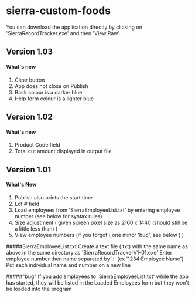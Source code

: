 # sierra-custom-foods

You can download the application directly by clicking on 'SierraRecordTracker.exe' and then 'View Raw'

## Version 1.03
#### What's new 
1. Clear button
2. App does not close on Publish
3. Back colour is a darker blue
4. Help form colour is a lighter blue


## Version 1.02
#### What's new
1. Product Code field
2. Total cut amount displayed in output file


## Version 1.01
#### What's New
1. Publish also prints the start time
2. Lot # field 
3. Load employees from 'SierraEmployeeList.txt' by entering employee number (see below for syntax rules)
4. Size adjustment ( given screen pixel size as 2160 x 1440 (should still be a little less than) )
5. View employee numbers (if you forgot ( one minor 'bug', see below ) )

#####SierraEmployeeList.txt
Create a text file (.txt) with the same name as above in the same directory as 'SierraRecordTrackerV1-01.exe'
Enter employee number then name separated by ':' (ex '1234:Employee Name')
Put each individual name and number on a new line

#####"bug"
If you add employees to 'SierraEmployeeList.txt' while the app has started, they will be listed in the Loaded Employees form but
they won't be loaded into the program
